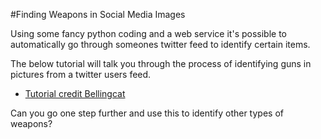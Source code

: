 #Finding Weapons in Social Media Images

Using some fancy python coding and a web service it's possible to automatically go through someones twitter feed to identify certain items.

The below tutorial will talk you through the process of identifying guns in pictures from a twitter users feed.

* [Tutorial credit Bellingcat](https://www.bellingcat.com/resources/2016/01/11/automatically-finding-weapons-in-social-media-images-part-1/)

Can you go one step further and use this to identify other types of weapons?
